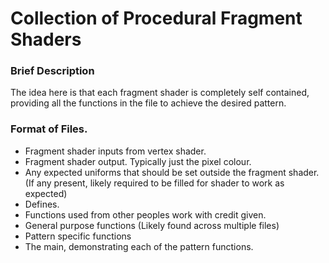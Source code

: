 # Collection of Procedural Fragment Shaders

### Brief Description
The idea here is that each fragment shader is completely self contained, providing all the functions in the file to achieve the desired pattern.

### Format of Files.
* Fragment shader inputs from vertex shader.
* Fragment shader output. Typically just the pixel colour.
* Any expected uniforms that should be set outside the fragment shader. (If any present, likely required to be filled for shader to work as expected)
* Defines.
* Functions used from other peoples work with credit given.
* General purpose functions (Likely found across multiple files)
* Pattern specific functions
* The main, demonstrating each of the pattern functions.

